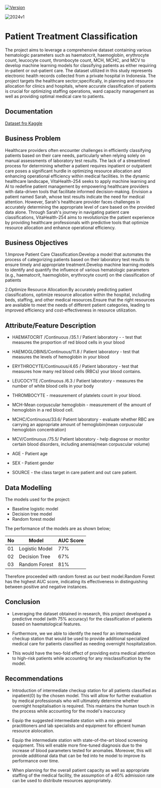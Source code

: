 [![Version](https://img.shields.io/badge/version-1.0-blue.svg)](https://github.com/username/repo/releases/tag/v1.0)



![2024v1](https://github.com/Beatrice-Kariuki/Sharing-Project-Phase-3/assets/144832651/fe0a1157-c1b4-491d-9d91-773098dee14e)


# Patient Treatment Classification


The project aims to leverage a comprehensive dataset containing various hematologic parameters such as haematocrit, haemoglobin, erythrocyte count, leucocyte count, thrombocyte count, MCH, MCHC, and MCV to develop machine learning models for classifying patients as either requiring in-patient or out-patient care. The dataset utilized in this study represents electronic health records collected from a private hospital in Indonesia. The project targets the healthcare sector;specifically, in planning and resource allocation for clinics and hospitals, where accurate classification of patients is crucial for optimizing staffing operations, ward capacity management as well as providing optimal medical care to patients.


## Documentation

[Dataset fro Kaggle](https://www.kaggle.com/datasets/saurabhshahane/patient-treatment-classification)


## Business Problem

Healthcare providers often encounter challenges in efficiently classifying patients based on their care needs, particularly when relying solely on manual assessments of laboratory test results. The lack of a streamlined process for determining whether a patient requires inpatient or outpatient care poses a significant hurdle in optimizing resource allocation and enhancing operational efficiency within medical facilities.
In the dynamic healthcare landscape, VitaHealth-254 seeks to apply machine learning and AI to redefine patient management by empowering healthcare providers with data-driven tools that facilitate informed decision-making.
Envision a patient named Sarah, whose test results indicate the need for medical attention. However, Sarah's healthcare provider faces challenges in accurately determining the appropriate level of care based on the provided data alone.
Through Sarah's journey in navigating patient care classifications, VitaHealth-254 aims to revolutionize the patient experience by providing healthcare professionals with predictive tools that optimize resource allocation and enhance operational efficiency.
## Business Objectives

1.Improve Patient Care Classification:Develop a model that automates the process of categorizing patients based on their laboratory test results to ensure timely and appropriate treatment.Develop machine learning models to identify and quantify the influence of various hematologic parameters (e.g., haematocrit, haemoglobin, erythrocyte count) on the classification of patients

2.Optimize Resource Allocation:By accurately predicting patient classifications, optimize resource allocation within the hospital, including beds, staffing, and other medical resources.Ensure that the right resources are available to meet the needs of different patient categories, leading to improved efficiency and cost-effectiveness in resource utilization.

## Attribute/Feature Description

- HAEMATOCRIT /Continuous /35.1 / Patient laboratory - - test that measures the proportion of red blood cells in your blood


- HAEMOGLOBINS/Continuous/11.8 / Patient laboratory - test that measures the levels of hemoglobin in your blood

- ERYTHROCYTE/Continuous/4.65 / Patient laboratory -  test that measures how many red blood cells (RBCs) your blood contains.

- LEUCOCYTE /Continuous /6.3 / Patient laboratory - measures the number of white blood cells in your body

- THROMBOCYTE - measurement of platelets count in your blood.

- MCH-Mean corpuscular hemoglobin - measurement of the amount of hemoglobin in a red blood cell.

- MCHC/Continuous/33.6/ Patient laboratory - evaluate whether RBC are carrying an appropriate amount of hemoglobin(mean corpuscular hemoglobin concentration)

- MCV/Continuous /75.5/ Patient laboratory - help diagnose or monitor certain blood disorders, including anemia(mean corpuscular volume)

- AGE - Patient age

- SEX - Patient gender

- SOURCE - the class target in care patient and out care patient.
## Data Modelling

The models used for the project:
 - Baseline logistic model
 - Decision tree model
 - Random forest model

 The performance of the models are as shown below;
 
   | No | Model | AUC Score |
   |-|-|-|
   | 01 | Logistic Model | 77% |
   | 02 | Decision Tree  | 67% |
   | 03 | Random Forest  | 81% |

   Therefore proceeded with random forest as our best model.Random Forest has the highest AUC score, indicating its effectiveness in distinguishing between positive and negative instances.

## Conclusion

- Leveraging the dataset obtained in research, this project developed a predictive model (with 75% accuracy) for the classification of patients based on haematological features.​

- Furthermore, we we able to identify the need for an intermediate checkup station that would be used to provide additional specialized medical care for patients classified as needing overnight hospitalization.​

- This would have the two-fold effect of providing extra medical attention to high-risk patients while accounting for any misclassification by the model.
  
## Recommendations

- Introduction of intermediate checkup station for all patients classified as inpatient(0) by the chosen model. This will allow for further evaluation by medical professionals who will ultimately determine whether overnight hospitalisation is required. This maintains the human touch in the process while accounting for the model's inaccuracy

- Equip the suggested intermediate station with a mix general practitioners and lab specialists and equipment for efficient human resource alolocation.

- Equip the intermediate station with state-of-the-art blood screening equipment. This will enable more fine-tuned diagnosis due to the increase of blood parameters tested for anomalies. Moreover, this will provide additional data that can be fed into he model to improve its performance over time.

- When planning for the overall patient capacity as well as appropriate staffing of the medical facility, the assumption of a 40% admission rate can be used to distribute resources appropriately.
